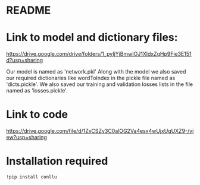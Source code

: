 # README

# Link to model and dictionary files:
https://drive.google.com/drive/folders/1_pyIjYjBmwIOJ1XldxZqHp9Fie3E151d?usp=sharing

Our model is named as 'network.pkl'
Along with the model we also saved our required dictionaries like wordToIndex in the pickle file named as 'dicts.pickle'.
We also saved our training and validation losses lists in the file named as 'losses.pickle'.

# Link to code
https://drive.google.com/file/d/1ZxCSZv3C0alOG2Va4esx4wUjxUgUXZ9-/view?usp=sharing

# Installation required
```sh
!pip install conllu
```

